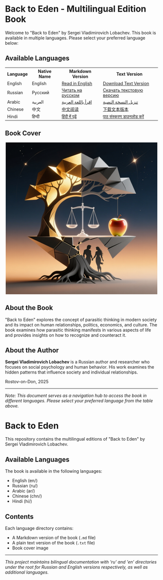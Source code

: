 # Back to Eden - Multilingual Edition Book

Welcome to "Back to Eden" by Sergei Vladimirovich Lobachev. This book is available in multiple languages. Please select your preferred language below:

## Available Languages

<div align="center">
  <table>
    <tr>
      <th>Language</th>
      <th>Native Name</th>
      <th>Markdown Version</th>
      <th>Text Version</th>
    </tr>
    <tr>
      <td>English</td>
      <td>English</td>
      <td><a href="en/Back_to_Eden_en.md">Read in English</a></td>
      <td><a href="en/Back_to_Eden_en.txt">Download Text Version</a></td>
    </tr>
    <tr>
      <td>Russian</td>
      <td>Русский</td>
      <td><a href="ru/Back_to_Eden.md">Читать на русском</a></td>
      <td><a href="ru/Back_to_Eden.txt">Скачать текстовую версию</a></td>
    </tr>
    <tr>
      <td>Arabic</td>
      <td>العربية</td>
      <td><a href="ar/Back_to_Eden_ar.md">اقرأ باللغة العربية</a></td>
      <td><a href="ar/Back_to_Eden_ar.txt">تنزيل النسخة النصية</a></td>
    </tr>
    <tr>
      <td>Chinese</td>
      <td>中文</td>
      <td><a href="chn/Back_to_Eden_zh.md">中文阅读</a></td>
      <td><a href="chn/Back_to_Eden_zh.txt">下载文本版本</a></td>
    </tr>
    <tr>
      <td>Hindi</td>
      <td>हिन्दी</td>
      <td><a href="hi/Back_to_Eden_hi.md">हिंदी में पढ़ें</a></td>
      <td><a href="hi/Back_to_Eden_hi.txt">पाठ संस्करण डाउनलोड करें</a></td>
    </tr>
  </table>
</div>

## Book Cover

<div align="center">
  <img src="en/1760551192.png" alt="Book Cover" width="500"/>
</div>

## About the Book

"Back to Eden" explores the concept of parasitic thinking in modern society and its impact on human relationships, politics, economics, and culture. The book examines how parasitic thinking manifests in various aspects of life and provides insights on how to recognize and counteract it.

## About the Author

**Sergei Vladimirovich Lobachev** is a Russian author and researcher who focuses on social psychology and human behavior. His work examines the hidden patterns that influence society and individual relationships.

Rostov-on-Don, 2025

---
*Note: This document serves as a navigation hub to access the book in different languages. Please select your preferred language from the table above.*

# Back to Eden

This repository contains the multilingual editions of "Back to Eden" by Sergei Vladimirovich Lobachev.



## Available Languages

The book is available in the following languages:
- English (en/)
- Russian (ru/)
- Arabic (ar/)
- Chinese (chn/)
- Hindi (hi/)


## Contents

Each language directory contains:
- A Markdown version of the book (`.md` file)
- A plain text version of the book (`.txt` file)
- Book cover image


---
*This project maintains bilingual documentation with 'ru' and 'en' directories under the root for Russian and English versions respectively, as well as additional languages.*